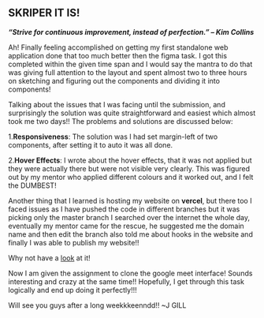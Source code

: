 ## SKRIPER IT IS!
***“Strive for continuous improvement, instead of perfection.”
– Kim Collins***

Ah! Finally feeling accomplished on getting my first standalone web application done that too much better then the figma task. I got this completed within the given time span and I would say the mantra to do that was giving full attention to the layout and spent almost two to three hours on sketching and figuring out the components and dividing it into components! 

Talking about the issues that I was facing until the submission, and surprisingly the solution was quite straightforward and easiest which almost took me two days!!
The problems and solutions are discussed below:

1.**Responsiveness**: The solution was I had set margin-left of two components, after setting it to auto it was all done.

2.**Hover Effects**: I wrote about the hover effects, that it was not applied but they were actually there but were not visible very clearly. This was figured out by my mentor who applied different colours and it worked out, and I felt the DUMBEST!

Another thing that I learned is hosting my website on **vercel**, but there too I faced issues as I have pushed the code in different branches but it was picking only the master branch I searched over the internet the whole day, eventually my mentor came for the rescue, he suggested me the domain name and then edit the branch also told me about hooks in the website and finally I was able to publish my website!!

Why not have a [look]( https://skriper.vercel.app/)  at it! 

Now I am given the assignment to clone the google meet interface! Sounds interesting and crazy at the same time!! Hopefully, I get through this task logically and end up doing it perfectly!!!

Will see you guys after a long weekkkeenndd!! 
~J GILL 

